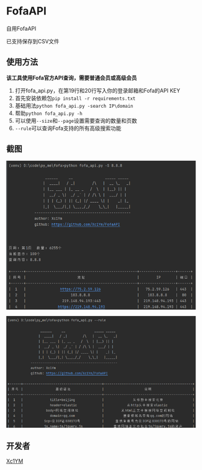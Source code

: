 # FofaAPI
自用FofaAPI

已支持保存到CSV文件

## 使用方法

**该工具使用Fofa官方API查询，需要普通会员或高级会员**

1. 打开fofa_api.py，在第19行和20行写入你的登录邮箱和Fofa的API KEY
2. 首先安装依赖包`pip install -r requirements.txt`
3. 基础用法`python fofa_api.py -search IP\domain`
4. 帮助`python fofa_api.py -h`
5. 可以使用`--size`和`--page`设置需要查询的数量和页数
6. `--rule`可以查询Fofa支持的所有高级搜索功能

## 截图

![](./image/search.png)

![](./image/rule.png)

## 开发者
[Xc1YM](https://github.com/Xc1Ym)